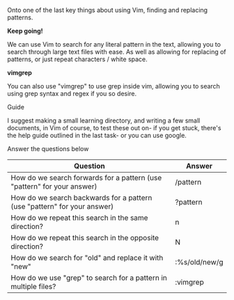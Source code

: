 Onto one of the last key things about using Vim, finding and replacing patterns.

**Keep going!**

We can use Vim to search for any literal pattern in the text, allowing you to search through large text files with ease. As well as allowing for replacing of patterns, or just repeat characters / white space.

**vimgrep**

You can also use "vimgrep" to use grep inside vim, allowing you to search using grep syntax and regex if you so desire.

  

Guide

I suggest making a small learning directory, and writing a few small documents, in Vim of course, to test these out on- if you get stuck, there's the help guide outlined in the last task- or you can use google. 

Answer the questions below

| Question                                                                 | Answer |
| ------------------------------------------------------------------------ | ------ |
| How do we search forwards for a pattern (use "pattern" for your answer)  | /pattern       |
| How do we search backwards for a pattern (use "pattern" for your answer) | ?pattern       |
| How do we repeat this search in the same direction?                      | n       |
| How do we repeat this search in the opposite direction?                  | N       |
| How do we search for "old" and replace it with "new"                     | :%s/old/new/g       |
| How do we use "grep" to search for a pattern in multiple files?                                                                         | :vimgrep       |
 